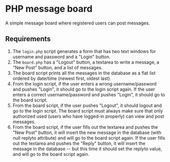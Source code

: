 # PHP message board

A simple message board where registered users can post messages.

## Requirements 

1. The `login.php` script generates a form that has two text windows for username and password and a "Login" button. 
2. The `board.php` has a "Logout" button, a textarea to write a message, a "New Post" button, and a list of messages. 
3. The board script prints all the messages in the database as a flat list ordered by date/time (newest first, oldest last). 
4. From the login script, if the user enters a wrong username/password and pushes "Login", it should go to the login script again. If the user enters a correct username/password and pushes "Login", it should go to the board script. 
5. From the board script, if the user pushes "Logout", it should logout and go to the login script. The board script must always make sure that only authorized used (users who have logged-in properly) can view and post messages. 
6. From the board script, if the user fills out the textarea and pushes the "New Post" button, it will insert the new message in the database (with null replyto attribute) and will go to the board script again. If the user fills out the textarea and pushes the "Reply" button, it will insert the message in the database -- but this time it should set the replyto value, and will go to the board script again.